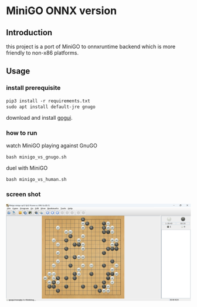 # MiniGO ONNX version

## Introduction

this project is a port of MiniGO to onnxruntime backend which is more friendly to non-x86 platforms.

## Usage

### install prerequisite

```shell
pip3 install -r requirements.txt
sudo apt install default-jre gnugo
```

download and install [gogui](https://sourceforge.net/projects/gogui/).

### how to run

watch MiniGO playing against GnuGO

```shell
bash minigo_vs_gnugo.sh
```

duel with MiniGO

```shell
bash minigo_vs_human.sh
```

### screen shot

<p align="center">
  <img src="pics/minigo_vs_gnugo.png" alt="minigo (white) vs gnugo (black)" />
</p>
